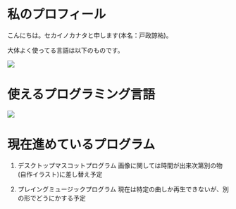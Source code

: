 # 私のプロフィール

こんにちは。セカイノカナタと申します(本名：戸政諒祐)。

大体よく使ってる言語は以下のものです。

![](https://github-readme-stats.vercel.app/api/top-langs?username=Sekainokanata)

# 使えるプログラミング言語
![](https://skillicons.dev/icons?i=python,c,cpp,java)

# 現在進めているプログラム
1. デスクトップマスコットプログラム
画像に関しては時間が出来次第別の物(自作イラスト)に差し替え予定

2. プレイングミュージックプログラム
現在は特定の曲しか再生できないが、別の形でどうにかする予定